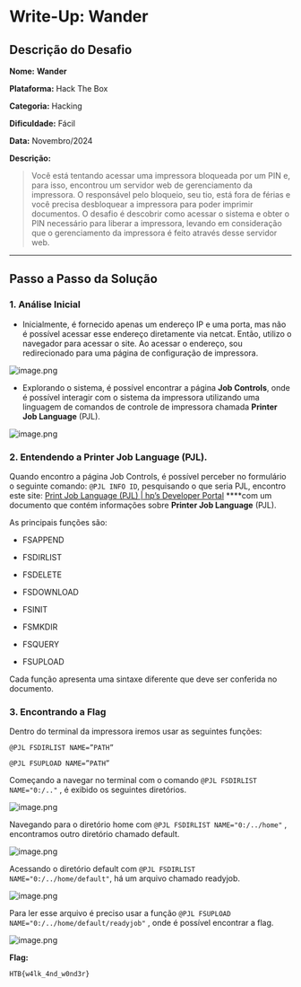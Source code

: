 # Write-Up: Wander

## **Descrição do Desafio**

**Nome:** **Wander**

**Plataforma:** Hack The Box

**Categoria:** Hacking

**Dificuldade:** Fácil

**Data:** Novembro/2024

**Descrição:**

> Você está tentando acessar uma impressora bloqueada por um PIN e, para isso, encontrou um servidor web de gerenciamento da impressora. O responsável pelo bloqueio, seu tio, está fora de férias e você precisa desbloquear a impressora para poder imprimir documentos. O desafio é descobrir como acessar o sistema e obter o PIN necessário para liberar a impressora, levando em consideração que o gerenciamento da impressora é feito através desse servidor web.
> 

---

## **Passo a Passo da Solução**

### **1. Análise Inicial**

- Inicialmente, é fornecido apenas um endereço IP e uma porta, mas não é possível acessar esse endereço diretamente via netcat. Então, utilizo o navegador para acessar o site. Ao acessar o endereço, sou redirecionado para uma página de configuração de impressora.

![image.png](image.png)

- Explorando o sistema, é possível encontrar a página **Job Controls**, onde é possível interagir com o sistema da impressora utilizando uma linguagem de comandos de controle de impressora chamada **Printer Job Language** (PJL).

![image.png](image%201.png)

### **2. Entendendo a Printer Job Language** (PJL).

Quando encontro a página Job Controls, é possível perceber no formulário o seguinte comando: `@PJL INFO ID`, pesquisando o que seria PJL, encontro este site: [Print Job Language (PJL) | hp’s Developer Portal](https://developers.hp.com/hp-printer-command-languages-pcl/doc/print-job-language-pjl) ****com um documento que contém informações sobre **Printer Job Language** (PJL).

As principais funções são:

- FSAPPEND
- FSDIRLIST
- FSDELETE
- FSDOWNLOAD

- FSINIT
- FSMKDIR
- FSQUERY
- FSUPLOAD

Cada função apresenta uma sintaxe diferente que deve ser conferida no documento.

### **3.  Encontrando a Flag**

Dentro do terminal da impressora iremos usar as seguintes funções:

`@PJL FSDIRLIST NAME=”PATH”`

`@PJL FSUPLOAD NAME=”PATH”`

Começando a navegar no terminal com o comando `@PJL FSDIRLIST NAME="0:/.."` , é exibido os seguintes diretórios.

![image.png](image%202.png)

Navegando para o diretório home com `@PJL FSDIRLIST NAME="0:/../home"` , encontramos outro diretório chamado default.

![image.png](image%203.png)

Acessando o diretório default com `@PJL FSDIRLIST NAME="0:/../home/default"`, há um arquivo chamado readyjob.

![image.png](image%204.png)

Para ler esse arquivo é preciso usar a função `@PJL FSUPLOAD NAME="0:/../home/default/readyjob"` , onde é possível encontrar a flag.

![image.png](image%205.png)

**Flag:**

`HTB{w4lk_4nd_w0nd3r}`
